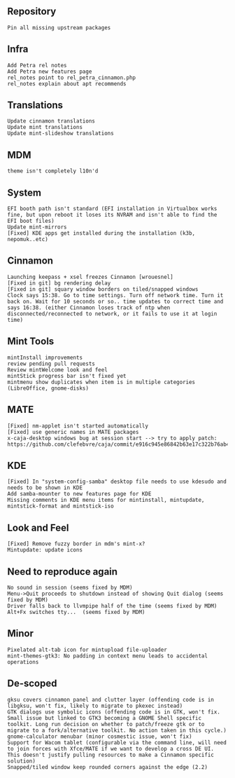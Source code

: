 Repository
----------
	Pin all missing upstream packages
	
Infra	
-----
	Add Petra rel notes
	Add Petra new features page
	rel_notes point to rel_petra_cinnamon.php
	rel_notes explain about apt recommends

Translations
------------
	Update cinnamon translations
	Update mint translations
	Update mint-slideshow translations
	
MDM
---		
	theme isn't completely l10n'd
	
System
------		
	EFI booth path isn't standard (EFI installation in Virtualbox works fine, but upon reboot it loses its NVRAM and isn't able to find the EFI boot files)
	Update mint-mirrors
	[Fixed] KDE apps get installed during the installation (k3b, nepomuk..etc)
	
Cinnamon
--------
	Launching keepass + xsel freezes Cinnamon [wrouesnel]	
	[Fixed in git] bg rendering delay
	[Fixed in git] squary window borders on tiled/snapped windows
	Clock says 15:38. Go to time settings. Turn off network time. Turn it back on. Wait for 10 seconds or so.. time updates to correct time and says 16:38. (either Cinnamon loses track of ntp when disconnected/reconnected to network, or it fails to use it at login time)

Mint Tools
----------
	mintInstall improvements
	review pending pull requests
	Review mintWelcome look and feel
	mintStick progress bar isn't fixed yet
	mintmenu show duplicates when item is in multiple categories (LibreOffice, gnome-disks)
	
MATE
----
	[Fixed] nm-applet isn't started automatically
	[Fixed] use generic names in MATE packages
	x-caja-desktop windows bug at session start --> try to apply patch: https://github.com/clefebvre/caja/commit/e916c945e86842b63e17c322b76ab47e1538c233

KDE
---
	[Fixed] In "system-config-samba" desktop file needs to use kdesudo and needs to be shown in KDE
	Add samba-mounter to new features page for KDE
	Missing comments in KDE menu items for mintinstall, mintupdate, mintstick-format and mintstick-iso

Look and Feel
-------------	
	[Fixed] Remove fuzzy border in mdm's mint-x?
	Mintupdate: update icons
	


Need to reproduce again
-----------------------
	No sound in session (seems fixed by MDM)
	Menu->Quit proceeds to shutdown instead of showing Quit dialog (seems fixed by MDM)
	Driver falls back to llvmpipe half of the time (seems fixed by MDM)
	Alt+Fx switches tty...	(seems fixed by MDM)	

Minor
-----
	Pixelated alt-tab icon for mintupload file-uploader
	mint-themes-gtk3: No padding in context menu leads to accidental operations

De-scoped
---------	
	gksu covers cinnamon panel and clutter layer (offending code is in libgksu, won't fix, likely to migrate to pkexec instead)
	GTK dialogs use symbolic icons (offending code is in GTK, won't fix. Small issue but linked to GTK3 becoming a GNOME Shell specific toolkit. Long run decision on whether to patch/freeze gtk or to migrate to a fork/alternative toolkit. No action taken in this cycle.)
	gnome-calculator menubar (minor cosmestic issue, won't fix)
	Support for Wacom tablet (configurable via the command line, will need to join forces with Xfce/MATE if we want to develop a cross DE UI. This doesn't justify pulling resources to make a Cinnamon specific solution)
	Snapped/tiled window keep rounded corners against the edge (2.2)
